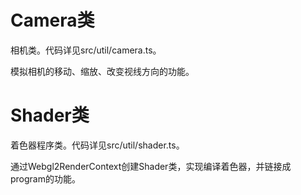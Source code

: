 # Camera类
相机类。代码详见src/util/camera.ts。

模拟相机的移动、缩放、改变视线方向的功能。

# Shader类
着色器程序类。代码详见src/util/shader.ts。

通过Webgl2RenderContext创建Shader类，实现编译着色器，并链接成program的功能。
